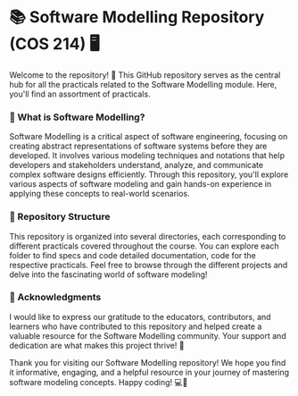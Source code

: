 # 📚 Software Modelling Repository (COS 214) 🖥️

Welcome to the repository! 🎉 
This GitHub repository serves as the central hub for all the practicals related to the Software Modelling module. 
Here, you'll find an assortment of practicals.

### 📝 What is Software Modelling?

Software Modelling is a critical aspect of software engineering, focusing on creating abstract representations of software systems before they are developed. 
It involves various modeling techniques and notations that help developers and stakeholders understand, analyze, and communicate complex software designs efficiently. 
Through this repository, you'll explore various aspects of software modeling and gain hands-on experience in applying these concepts to real-world scenarios.

### 📁 Repository Structure

This repository is organized into several directories, each corresponding to different practicals covered throughout the course. 
You can explore each folder to find specs and code detailed documentation, code for the respective practicals. 
Feel free to browse through the different projects and delve into the fascinating world of software modeling!

### 🙏 Acknowledgments

I would like to express our gratitude to the educators, contributors, 
and learners who have contributed to this repository and helped create a valuable resource for the Software Modelling community. 
Your support and dedication are what makes this project thrive! 🙌

Thank you for visiting our Software Modelling repository! 
We hope you find it informative, engaging, and a helpful resource in your journey of mastering software modeling concepts. 
Happy coding! 💻🚀
